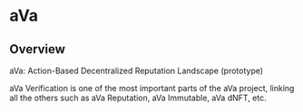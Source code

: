 # aVa 

## Overview

aVa: Action-Based Decentralized Reputation Landscape (prototype)

aVa Verification is one of the most important parts of the aVa project, linking all the others such as aVa Reputation, aVa Immutable, aVa dNFT, etc.
